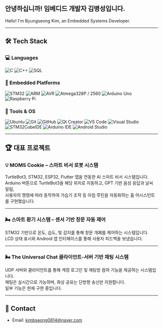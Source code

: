 

## 안녕하십니까! 임베디드 개발자 김병성입니다.
 Hello! I'm Byungseong Kim, an Embedded Systems Developer.

---

## 🛠 Tech Stack

### 💻 Languages  
![C](https://img.shields.io/badge/C-00599C?style=flat&logo=C&logoColor=white)
![C++](https://img.shields.io/badge/C++-00599C?style=flat&logo=C%2B%2B&logoColor=white)
![SQL](https://img.shields.io/badge/SQL-4479A1?style=flat&logo=MySQL&logoColor=white)


### 📡 Embedded Platforms  
![STM32](https://img.shields.io/badge/STM32-03234B?style=flat&logo=STMicroelectronics&logoColor=white)
![ARM](https://img.shields.io/badge/ARM-0091BD?style=flat&logo=arm&logoColor=white)
![AVR](https://img.shields.io/badge/AVR-FF9900?style=flat)
![Atmega328P / 2560](https://img.shields.io/badge/Atmega328P%20/%202560-FF9900?style=flat)
![Arduino Uno](https://img.shields.io/badge/Arduino%20Uno-00979D?style=flat&logo=Arduino&logoColor=white)
![Raspberry Pi](https://img.shields.io/badge/Raspberry%20Pi-C51A4A?style=flat&logo=Raspberry-Pi)

### 🧰 Tools & OS  
![Ubuntu](https://img.shields.io/badge/Ubuntu-E95420?style=flat&logo=ubuntu&logoColor=white)
![Git](https://img.shields.io/badge/Git-F05032?style=flat&logo=git&logoColor=white)
![GitHub](https://img.shields.io/badge/GitHub-181717?style=flat&logo=github&logoColor=white)
![Qt Creator](https://img.shields.io/badge/Qt%20Creator-41CD52?style=flat&logo=Qt&logoColor=white)
![VS Code](https://img.shields.io/badge/VS%20Code-007ACC?style=flat&logo=Visual%20Studio%20Code&logoColor=white)
![Visual Studio](https://img.shields.io/badge/Visual%20Studio-5C2D91?style=flat&logo=visual%20studio&logoColor=white)
![STM32CubeIDE](https://img.shields.io/badge/STM32CubeIDE-03234B?style=flat&logo=STMicroelectronics&logoColor=white)
![Arduino IDE](https://img.shields.io/badge/Arduino%20IDE-00979D?style=flat&logo=arduino&logoColor=white)
![Android Studio](https://img.shields.io/badge/Android%20Studio-3DDC84?style=flat&logo=android-studio&logoColor=white)


---

## 🏆 대표 프로젝트

### 💡 MOMS Cookie – 스마트 비서 로봇 시스템
TurtleBot3, STM32, ESP32, Flutter 앱을 연동한 AI 스마트 비서 시스템입니다.  
Arduino 버튼으로 TurtleBot3을 해당 위치로 이동하고, GPT 기반 음성 응답과 날씨 알림,  
사용자의 명령에 따라 동작하여 가습기 조작 등 아침 루틴을 자동화하는 홈 어시스턴트를 구현했습니다.

---

### 🌬 스마트 환기 시스템 – 센서 기반 창문 자동 제어  
STM32 기반으로 온도, 습도, 빛 감지를 통해 창문 개폐를 제어하는 시스템입니다.  
LCD 상태 표시와 Android 앱 인터페이스를 통해 사용자 피드백을 보냈습니다.

---

### 🌬 The Universal Chat 클라이언트-서버 기반 채팅 시스템
UDP 서버와 클라이언트를 통해 계정 로그인 및 채팅방 참여 기능을 제공하는 시스템입니다.  
채팅은 실시간으로 가능하며, 화상 공유는 단방향 송신만 지원합니다.  
일부 기능은 현재 구현 중입니다.

---

## 📩 Contact
- Email: kimbseong0814@naver.com
